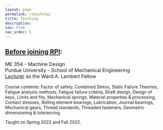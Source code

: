 ```yaml
---
layout: page
permalink: /teaching/
title: Teaching
description:  
nav: true
nav_order: 5
---
```


## <u> Before joining RPI</u>:
<p style="font-size: 16px;">ME 354 - Machine Design<br>Purdue University - School of Mechanical Engineering <br> <u>Lecturer</u> as the Ward.A. Lambert Fellow</p>

Course contents: Factor of safety, Combined Stress, Static Failure Theories, Fatigue analysis methods, Fatigue failure criteria, Shaft design, Design of keys, Limits and fits, Mechanical springs, Material properties & processing, Contact stresses, Rolling element bearings, Lubrication, Journal bearings, Mechanical gears, Thread standards, Threaded fasteners, Geometric dimensioning & tolerancing

Taught on Spring 2022 and Fall 2022.


